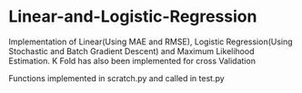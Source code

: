 # Linear-and-Logistic-Regression
Implementation of Linear(Using MAE and RMSE), Logistic Regression(Using Stochastic and Batch Gradient Descent) and Maximum Likelihood Estimation. K Fold has also been implemented for cross Validation 

Functions implemented in scratch.py and called in test.py
